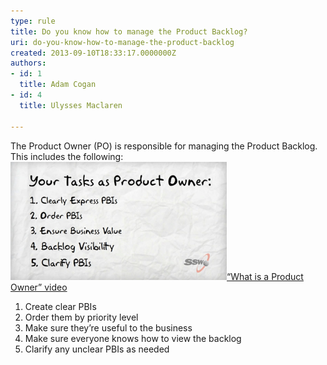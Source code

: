```yaml
---
type: rule
title: Do you know how to manage the Product Backlog?
uri: do-you-know-how-to-manage-the-product-backlog
created: 2013-09-10T18:33:17.0000000Z
authors:
- id: 1
  title: Adam Cogan
- id: 4
  title: Ulysses Maclaren

---
```


The Product Owner (PO) is responsible for managing the Product Backlog. This includes the following: <br>
![PO responsibilities regarding the Backlog from the <br>](po-tasks.jpg)[“What is a Product Owner” video](http://www.youtube.com/watch?v=3eljozEWpf8) 
1. Create clear PBIs
2. Order them by priority level
3. Make sure they’re useful to the business
4. Make sure everyone knows how to view the backlog
5. Clarify any unclear PBIs as needed
